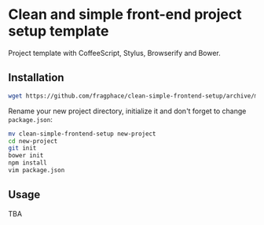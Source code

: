 Clean and simple front-end project setup template
===========================

Project template with CoffeeScript, Stylus, Browserify and Bower.

## Installation

```sh
wget https://github.com/fragphace/clean-simple-frontend-setup/archive/master.zip -O tmp.zip; unzip tmp.zip; rm tmp.zip;
```

Rename your new project directory, initialize it and don't forget to change `package.json`:

```sh
mv clean-simple-frontend-setup new-project
cd new-project
git init
bower init
npm install
vim package.json
```

## Usage

TBA